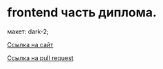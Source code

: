 # frontend часть диплома.

макет: dark-2;

[Ссылка на сайт](https://dmitry.sergeev.nomoreparties.co)

[Ссылка на pull request](https://github.com/SergeevDD/movies-explorer-frontend/pull/2)
